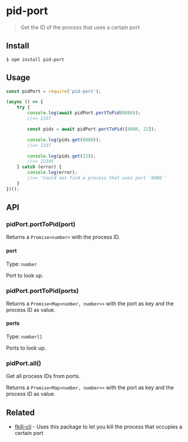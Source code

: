 # pid-port

> Get the ID of the process that uses a certain port

## Install

```
$ npm install pid-port
```

## Usage

```js
const pidPort = require('pid-port');

(async () => {
	try {
		console.log(await pidPort.portToPid(8080));
		//=> 1337

		const pids = await pidPort.portToPid([8080, 22]);

		console.log(pids.get(8080));
		//=> 1337

		console.log(pids.get(22));
		//=> 12345
	} catch (error) {
		console.log(error);
		//=> 'Could not find a process that uses port `8080`'
	}
})();
```

## API

### pidPort.portToPid(port)

Returns a `Promise<number>` with the process ID.

#### port

Type: `number`

Port to look up.

### pidPort.portToPid(ports)

Returns a `Promise<Map<number, number>>` with the port as key and the process ID as value.

#### ports

Type: `number[]`

Ports to look up.

### pidPort.all()

Get all process IDs from ports.

Returns a `Promise<Map<number, number>>` with the port as key and the process ID as value.

## Related

- [fkill-cli](https://github.com/sindresorhus/fkill-cli) - Uses this package to let you kill the process that occupies a certain port
